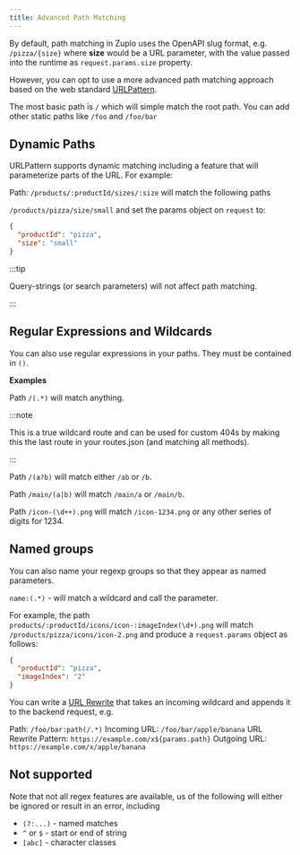 ```yaml
---
title: Advanced Path Matching
---
```


By default, path matching in Zuplo uses the OpenAPI slug format, e.g. `/pizza/{size}` where **size** would be a URL parameter, with the value passed into the runtime as `request.params.size` property.

However, you can opt to use a more advanced path matching approach based on the web standard [URLPattern](https://developer.mozilla.org/en-US/docs/Web/API/URLPattern).

The most basic path is `/` which will simple match the root path. You can add other static paths like `/foo` and `/foo/bar`

## Dynamic Paths

URLPattern supports dynamic matching including a feature that will parameterize parts of the URL. For example:

Path: `/products/:productId/sizes/:size` will match the following paths

`/products/pizza/size/small` and set the params object on `request` to:

```json
{
  "productId": "pizza",
  "size": "small"
}
```

:::tip

Query-strings (or search parameters) will not affect path matching.

:::

## Regular Expressions and Wildcards

You can also use regular expressions in your paths. They must be contained in `()`.

**Examples**

Path `/(.*)` will match anything.

:::note

This is a true wildcard route and can be used for custom 404s by making this the last route in your routes.json (and matching all methods).

:::

Path `/(a?b)` will match either `/ab` or `/b`.

Path `/main/(a|b)` will match `/main/a` or `/main/b`.

Path `/icon-(\d++).png` will match `/icon-1234.png` or any other series of digits for 1234.

## Named groups

You can also name your regexp groups so that they appear as named parameters.

`name:(.*)` - will match a wildcard and call the parameter.

For example, the path `products/:productId/icons/icon-:imageIndex(\d+).png` will match `/products/pizza/icons/icon-2.png` and produce a `request.params` object as follows:

```json
{
  "productId": "pizza",
  "imageIndex": "2"
}
```

You can write a [URL Rewrite](../handlers/url-rewrite.md) that takes an incoming wildcard and appends it to the backend request, e.g.

Path: `/foo/bar:path(/.*)`
Incoming URL: `/foo/bar/apple/banana`
URL Rewrite Pattern: `https://example.com/x${params.path}`
Outgoing URL: `https://example.com/x/apple/banana`

## Not supported

Note that not all regex features are available, us of the following will either be ignored or result in an error, including

- `(?:...)` - named matches
- `^` or `$` - start or end of string
- `[abc]` - character classes
